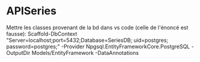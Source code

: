 # APISeries

Mettre les classes provenant de la bd dans vs code (celle de l'énoncé est fausse): 
Scaffold-DbContext "Server=localhost;port=5432;Database=SeriesDB; uid=postgres; password=postgres;" -Provider Npgsql.EntityFrameworkCore.PostgreSQL -OutputDir Models/EntityFramework -DataAnnotations
